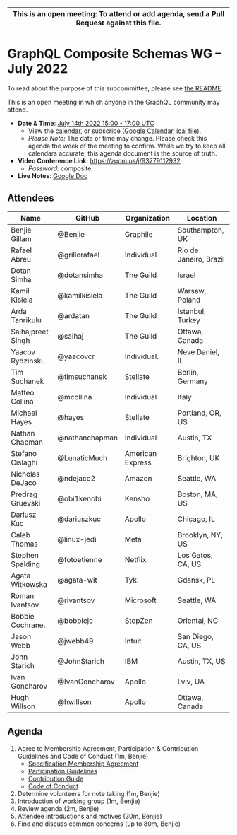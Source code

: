 <!--

Hello! You're welcome to join our subcommittee meeting and add to the agenda
by following these three steps:

   1. Add your name to the list of attendees (in alphabetical order).

      - To respect meeting size, attendees should be relevant to the agenda.
        That means we expect most who join the meeting to participate in
        discussion. If you'd rather just watch, check out our YouTube[1].

      - Please include the organization (or project) you represent, and the
        location (including country code[2]) you expect to be located in during
        the meeting.

      - If you're willing to help take notes, add "✏️" after your name
        (eg. Ada Lovelace ✏). This is hugely helpful!

   2. If relevant, add your topic to the agenda (sorted by expected time).

      - Every agenda item has four parts: 1) the topic, 2) an expected time
        constraint, 3) who's leading the discussion, and 4) a list of any
        relevant links (RFC docs, issues, PRs, presentations, etc). Follow the
        format of existing agenda items.

      - Know what you want to get out of the agenda topic - what feedback do you
        need? What questions do you need answered? Are you looking for consensus
        or just directional feedback?

      - If your topic is a new proposal it's likely an "RFC 0"[3]. The barrier
        of entry for documenting new proposals is intentionally low, writing a
        few sentences about the problem you're trying to solve and the rough
        shape of your proposed solution is normally sufficient.

        You can create a link for this:
          - As an issue against this repo.
          - As a GitHub discussion in this repo.
          - As an RFC document into the rfcs/ folder of this repo.

   3. Review our guidelines and agree to our Spec Membership & CLA.

      - Review and understand our Spec Membership Agreement, Participation &
        Contribution Guidelines, and Code of Conduct. You'll find links to these
        in the first agenda item of every meeting.

      - If this is your first time, our bot will comment on your Pull Request
        with a link to our Spec Membership & CLA. Please follow along and agree
        before your PR is merged.

        Your organization may sign this for all of its members. To set this up,
        please ask operations@graphql.org.

PLEASE TAKE NOTE:

  - By joining this meeting you must agree to the Specification Membership
    Agreement and Code of Conduct.

  - Meetings are recorded and made available on YouTube[1], by joining you
    consent to being recorded.

[1] Youtube: https://www.youtube.com/channel/UCERcwLeheOXp_u61jEXxHMA
[2] Country codes: https://en.wikipedia.org/wiki/List_of_ISO_3166_country_codes#Current_ISO_3166_country_codes
[3] RFC stages: https://github.com/graphql/graphql-spec/blob/main/CONTRIBUTING.md#rfc-contribution-stages

-->

| This is an open meeting: To attend or add agenda, send a Pull Request against this file. |
| ---------------------------------------------------------------------------------------- |

# GraphQL Composite Schemas WG – July 2022

To read about the purpose of this subcommittee, please see
[the README](../../README.md).

This is an open meeting in which anyone in the GraphQL community may attend.

- **Date & Time**:
  [July 14th 2022 15:00 - 17:00 UTC](https://www.timeanddate.com/worldclock/meetingdetails.html?year=2022&month=7&day=14&hour=15&min=0&sec=0&p1=3775&p2=110&p3=24&p4=37&p5=188&p6=496&p7=676&p8=438&p9=268&p10=234&p11=78&p12=604)
  - View the [calendar][], or subscribe ([Google Calendar][], [ical file][]).
  - _Please Note:_ The date or time may change. Please check this agenda the
    week of the meeting to confirm. While we try to keep all calendars accurate,
    this agenda document is the source of truth.
- **Video Conference Link**: https://zoom.us/j/93779112932
  - _Password:_ composite
- **Live Notes**:
  [Google Doc](https://docs.google.com/document/d/1CQglWFzTmIL_uASaG_T2P4D1gkXQO4rxBmn9KguUiec/edit?usp=sharing)

[calendar]:
  https://calendar.google.com/calendar/embed?src=linuxfoundation.org_ik79t9uuj2p32i3r203dgv5mo8%40group.calendar.google.com
[google calendar]:
  https://calendar.google.com/calendar?cid=bGludXhmb3VuZGF0aW9uLm9yZ19pazc5dDl1dWoycDMyaTNyMjAzZGd2NW1vOEBncm91cC5jYWxlbmRhci5nb29nbGUuY29t
[ical file]:
  https://calendar.google.com/calendar/ical/linuxfoundation.org_ik79t9uuj2p32i3r203dgv5mo8%40group.calendar.google.com/public/basic.ics

## Attendees

<!-- prettier-ignore -->
Name                    | GitHub                 | Organization           | Location
----------------------- | ---------------------- | ---------------------- | --------------------------
Benjie Gillam           | @Benjie                | Graphile               | Southampton, UK
Rafael Abreu            | @grillorafael          | Individual             | Rio de Janeiro, Brazil
Dotan Simha             | @dotansimha            | The Guild              | Israel
Kamil Kisiela           | @kamilkisiela          | The Guild              | Warsaw, Poland
Arda Tanrikulu          | @ardatan               | The Guild              | Istanbul, Turkey
Saihajpreet Singh       | @saihaj                | The Guild              | Ottawa, Canada
Yaacov Rydzinski.       | @yaacovcr              | Individual.            | Neve Daniel, IL
Tim Suchanek            | @timsuchanek           | Stellate               | Berlin, Germany
Matteo Collina          | @mcollina              | Individual             | Italy
Michael Hayes           | @hayes                 | Stellate               | Portland, OR, US
Nathan Chapman          | @nathanchapman         | Individual             | Austin, TX
Stefano Cislaghi        | @LunaticMuch           | American Express       | Brighton, UK
Nicholas DeJaco         | @ndejaco2              | Amazon                 | Seattle, WA
Predrag Gruevski        | @obi1kenobi            | Kensho                 | Boston, MA, US
Dariusz Kuc             | @dariuszkuc            | Apollo                 | Chicago, IL
Caleb Thomas            | @linux-jedi            | Meta                   | Brooklyn, NY, US
Stephen Spalding        | @fotoetienne           | Netflix                | Los Gatos, CA, US
Agata Witkowska         | @agata-wit             | Tyk.                   | Gdansk, PL
Roman Ivantsov          | @rivantsov             | Microsoft              | Seattle, WA
Bobbie Cochrane.        | @bobbiejc              | StepZen                | Oriental, NC
Jason Webb              | @jwebb49               | Intuit                 | San Diego, CA, US
John Starich            | @JohnStarich           | IBM                    | Austin, TX, US
Ivan Goncharov          | @IvanGoncharov         | Apollo                 | Lviv, UA
Hugh Willson            | @hwillson              | Apollo                 | Ottawa, Canada

## Agenda

1. Agree to Membership Agreement, Participation & Contribution Guidelines and
   Code of Conduct (1m, Benjie)
   - [Specification Membership Agreement](https://github.com/graphql/foundation)
   - [Participation Guidelines](https://github.com/graphql/graphql-wg#participation-guidelines)
   - [Contribution Guide](https://github.com/graphql/graphql-spec/blob/main/CONTRIBUTING.md)
   - [Code of Conduct](https://github.com/graphql/foundation/blob/master/CODE-OF-CONDUCT.md)
1. Determine volunteers for note taking (1m, Benjie)
1. Introduction of working group (1m, Benjie)
1. Review agenda (2m, Benjie)
1. Attendee introductions and motives (30m, Benjie)
1. Find and discuss common concerns (up to 80m, Benjie)
